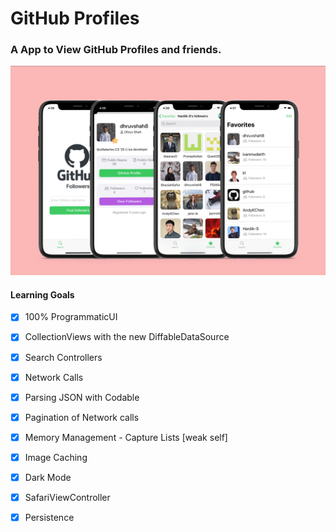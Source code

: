 # GitHub Profiles

### A App to View GitHub Profiles and friends. 

![](https://raw.githubusercontent.com/dhruvshah8/GitHubProfiles/master/ScreenShots/MainScreenOverview.png?token=AHH3VN6GCPNKVXWMY5SYSL27D5JRA)

#### Learning Goals 
- [x] 100% ProgrammaticUI
- [x] CollectionViews with the new DiffableDataSource
- [x] Search Controllers
- [x] Network Calls
- [x] Parsing JSON with Codable
- [x] Pagination of Network calls
- [x] Memory Management - Capture Lists [weak self]
- [x] Image Caching
- [x] Dark Mode
- [x] SafariViewController
- [x] Persistence



